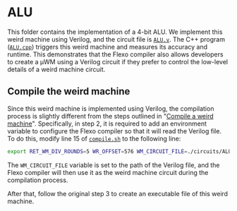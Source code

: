 # ALU

This folder contains the implementation of a 4-bit ALU.
We implement this weird machine using Verilog, and the circuit file is [`ALU.v`](./ALU.v).
The C++ program ([`ALU.cpp`](./ALU.cpp)) triggers this weird machine and measures its accuracy and runtime.
This demonstrates that the Flexo compiler also allows developers to create a µWM using a Verilog circuit if they prefer to control the low-level details of a weird machine circuit.

## Compile the weird machine

Since this weird machine is implemented using Verilog, the compilation process is slightly different from the steps outlined in "[Compile a weird machine](../../README.md#compile-a-weird-machine)".
Specifically, in step 2, it is required to add an environment variable to configure the Flexo compiler so that it will read the Verilog file.
To do this, modify line 15 of [`compile.sh`](../../compile.sh) to the following line:

```sh
export RET_WM_DIV_ROUNDS=5 WR_OFFSET=576 WM_CIRCUIT_FILE=./circuits/ALU/ALU.v
```

The `WM_CIRCUIT_FILE` variable is set to the path of the Verilog file, and the Flexo compiler will then use it as the weird machine circuit during the compilation process.

After that, follow the original step 3 to create an executable file of this weird machine.
